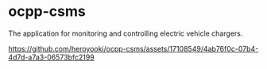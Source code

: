 # ocpp-csms
The application for monitoring and controlling electric vehicle chargers.

https://github.com/heroyooki/ocpp-csms/assets/17108549/4ab76f0c-07b4-4d7d-a7a3-06573bfc2199
